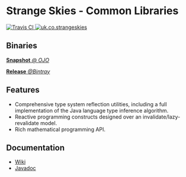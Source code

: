 # Strange Skies - Common Libraries

<a href="https://travis-ci.org/StrangeSkies/uk.co.strangeskies">
  <img src="http://img.shields.io/travis/StrangeSkies/uk.co.strangeskies.svg"
      alt="Travis CI">
</a>
<a href="https://bintray.com/strangeskies/uk.co.strangeskies/uk.co.strangeskies">
  <img src="https://img.shields.io/bintray/v/strangeskies/uk.co.strangeskies/uk.co.strangeskies.svg"
      alt="uk.co.strangeskies">
</a>
<!--a href="https://tldrlegal.com/license/gnu-general-public-license-v3-%28gpl-3%29">
  <img src="https://img.shields.io/github/license/StrangeSkies/uk.co.strangeskies.svg"
      alt="License">
</a-->

## Binaries

[**Snapshot** *@ OJO*](https://oss.jfrog.org/artifactory/simple/libs-snapshot/uk/co/strangeskies/)

[**Release** *@Bintray*](https://bintray.com/strangeskies/uk.co.strangeskies)

## Features

* Comprehensive type system reflection utilities, including a full implementation of the Java language type inference algorithm.
* Reactive programming constructs designed over an invalidate/lazy-revalidate model.
* Rich mathematical programming API.

## Documentation

* [Wiki](https://github.com/StrangeSkies/uk.co.strangeskies/wiki)
* [Javadoc](https://strangeskies.github.io/uk.co.strangeskies/)
